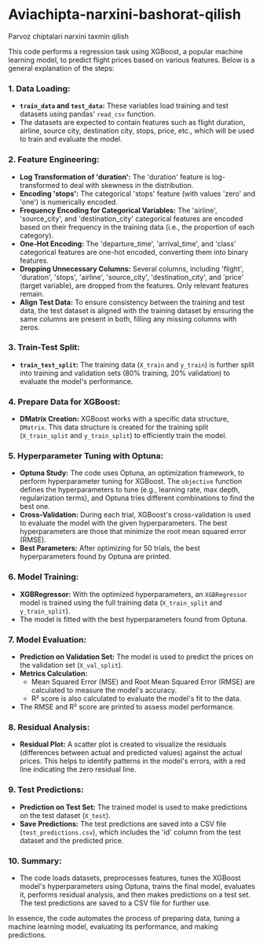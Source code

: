 # Aviachipta-narxini-bashorat-qilish
Parvoz chiptalari narxini taxmin qilish


This code performs a regression task using XGBoost, a popular machine learning model, to predict flight prices based on various features. Below is a general explanation of the steps:

### 1. **Data Loading:**
   - **`train_data` and `test_data`:** These variables load training and test datasets using pandas' `read_csv` function.
   - The datasets are expected to contain features such as flight duration, airline, source city, destination city, stops, price, etc., which will be used to train and evaluate the model.

### 2. **Feature Engineering:**
   - **Log Transformation of 'duration':** The 'duration' feature is log-transformed to deal with skewness in the distribution.
   - **Encoding 'stops':** The categorical 'stops' feature (with values 'zero' and 'one') is numerically encoded.
   - **Frequency Encoding for Categorical Variables:** The 'airline', 'source_city', and 'destination_city' categorical features are encoded based on their frequency in the training data (i.e., the proportion of each category).
   - **One-Hot Encoding:** The 'departure_time', 'arrival_time', and 'class' categorical features are one-hot encoded, converting them into binary features.
   - **Dropping Unnecessary Columns:** Several columns, including 'flight', 'duration', 'stops', 'airline', 'source_city', 'destination_city', and 'price' (target variable), are dropped from the features. Only relevant features remain.
   - **Align Test Data:** To ensure consistency between the training and test data, the test dataset is aligned with the training dataset by ensuring the same columns are present in both, filling any missing columns with zeros.

### 3. **Train-Test Split:**
   - **`train_test_split`:** The training data (`X_train` and `y_train`) is further split into training and validation sets (80% training, 20% validation) to evaluate the model's performance.

### 4. **Prepare Data for XGBoost:**
   - **DMatrix Creation:** XGBoost works with a specific data structure, `DMatrix`. This data structure is created for the training split (`X_train_split` and `y_train_split`) to efficiently train the model.

### 5. **Hyperparameter Tuning with Optuna:**
   - **Optuna Study:** The code uses Optuna, an optimization framework, to perform hyperparameter tuning for XGBoost. The `objective` function defines the hyperparameters to tune (e.g., learning rate, max depth, regularization terms), and Optuna tries different combinations to find the best one.
   - **Cross-Validation:** During each trial, XGBoost's cross-validation is used to evaluate the model with the given hyperparameters. The best hyperparameters are those that minimize the root mean squared error (RMSE).
   - **Best Parameters:** After optimizing for 50 trials, the best hyperparameters found by Optuna are printed.

### 6. **Model Training:**
   - **XGBRegressor:** With the optimized hyperparameters, an `XGBRegressor` model is trained using the full training data (`X_train_split` and `y_train_split`).
   - The model is fitted with the best hyperparameters found from Optuna.

### 7. **Model Evaluation:**
   - **Prediction on Validation Set:** The model is used to predict the prices on the validation set (`X_val_split`).
   - **Metrics Calculation:** 
     - Mean Squared Error (MSE) and Root Mean Squared Error (RMSE) are calculated to measure the model's accuracy.
     - R² score is also calculated to evaluate the model's fit to the data.
   - The RMSE and R² score are printed to assess model performance.

### 8. **Residual Analysis:**
   - **Residual Plot:** A scatter plot is created to visualize the residuals (differences between actual and predicted values) against the actual prices. This helps to identify patterns in the model's errors, with a red line indicating the zero residual line.

### 9. **Test Predictions:**
   - **Prediction on Test Set:** The trained model is used to make predictions on the test dataset (`X_test`).
   - **Save Predictions:** The test predictions are saved into a CSV file (`test_predictions.csv`), which includes the 'id' column from the test dataset and the predicted price.

### 10. **Summary:**
   - The code loads datasets, preprocesses features, tunes the XGBoost model's hyperparameters using Optuna, trains the final model, evaluates it, performs residual analysis, and then makes predictions on a test set. The test predictions are saved to a CSV file for further use.

In essence, the code automates the process of preparing data, tuning a machine learning model, evaluating its performance, and making predictions.

